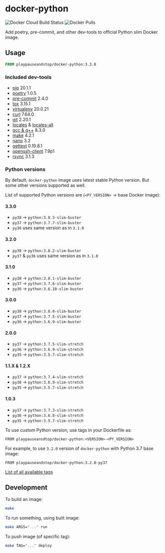 # docker-python

![Docker Cloud Build Status](https://img.shields.io/docker/cloud/build/playpauseandstop/docker-python.svg)
![Docker Pulls](https://img.shields.io/docker/pulls/playpauseandstop/docker-python.svg)

Add poetry, pre-commit, and other dev-tools to official Python slim Docker
image.

## Usage

```dockerfile
FROM playpauseandstop/docker-python:3.3.0
```

### Included dev-tools

- [pip](https://pip.pypa.io) 20.1.1
- [poetry](https://poetry.eustace.io) 1.0.5
- [pre-commit](https://pre-commit.com) 2.4.0
- [tox](https://tox.readthedocs.io/) 3.15.1
- [virtualenv](https://virtualenv.pypa.io) 20.0.21
- [curl](https://curl.haxx.se) 7.64.0
- [git](https://git-scm.com) 2.20.1
- [locales](https://packages.debian.org/stretch/locales) &
  [locales-all](https://packages.debian.org/stretch/locales-all)
- [gcc & g++](https://gcc.gnu.org) 8.3.0
- [make](https://www.gnu.org/software/make) 4.2.1
- [nano](https://www.nano-editor.org) 3.2
- [gettext](https://www.gnu.org/software/gettext) 0.19.8.1
- [openssh-client](https://packages.debian.org/stretch/openssh-client) 7.9p1
- [rsync](https://rsync.samba.org) 3.1.3

### Python versions

By default, `docker-python` image uses latest stable Python version. But some
other versions supported as well.

List of supported Python versions are (`<PY_VERSION>` -> base Docker image):

#### 3.3.0

- `py38` -> `python:3.8.3-slim-buster`
- `py37` -> `python:3.7.7-slim-buster`
- `py36` uses same version as in `3.1.0`

#### 3.2.0

- `py38` -> `python:3.8.2-slim-buster`
- `py37` & `py36` uses same version as in `3.1.0`

#### 3.1.0

- `py38` -> `python:3.8.1-slim-buster`
- `py37` -> `python:3.7.6-slim-buster`
- `py36` -> `python:3.6.10-slim-buster`

#### 3.0.0

- `py38` -> `python:3.8.0-slim-buster`
- `py37` -> `python:3.7.5-slim-buster`
- `py36` -> `python:3.6.9-slim-buster`

#### 2.0.0

- `py37` -> `python:3.7.5-slim-stretch`
- `py36` -> `python:3.6.9-slim-stretch`
- `py35` -> `python:3.5.7-slim-stretch`

#### 1.1.X & 1.2.X

- `py37` -> `python:3.7.4-slim-stretch`
- `py36` -> `python:3.6.9-slim-stretch`
- `py35` -> `python:3.5.7-slim-stretch`

#### 1.0.3

- `py37` -> `python:3.7.3-slim-stretch`
- `py36` -> `python:3.6.8-slim-stretch`
- `py35` -> `python:3.5.7-slim-stretch`

To use custom Python version, use tags in your Dockerfile as:

```
FROM playpauseansdtop/docker-python:<VERSION>-<PY_VERSION>
```

For example, to use `3.2.0` version of `docker-python` with Python 3.7 base
image:

```
FROM playpauseandstop/docker-python:3.2.0-py37
```

[List of all available tags](https://hub.docker.com/r/playpauseandstop/docker-python/tags)

## Development

To build an image:

```bash
make
```

To run something, using built image:

```bash
make ARGS="..." run
```

To push image (of specific tag):

```bash
make TAG="..." deploy
```
